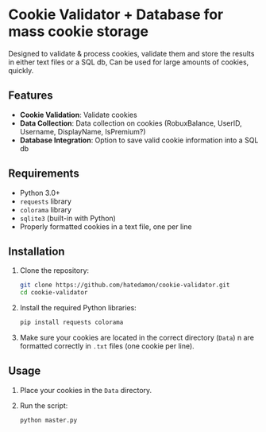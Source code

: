 # Cookie Validator + Database for mass cookie storage

Designed to validate & process cookies, validate them and store the results in either text files or a SQL db, Can be used for large amounts of cookies, quickly.

## Features

- **Cookie Validation**: Validate cookies
- **Data Collection**: Data collection on cookies (RobuxBalance, UserID, Username, DisplayName, IsPremium?)
- **Database Integration**: Option to save valid cookie information into a SQL db

## Requirements

- Python 3.0+
- `requests` library
- `colorama` library
- `sqlite3` (built-in with Python)
- Properly formatted cookies in a text file, one per line

## Installation

1. Clone the repository:

    ```sh
    git clone https://github.com/hatedamon/cookie-validator.git
    cd cookie-validator
    ```

2. Install the required Python libraries:

    ```sh
    pip install requests colorama
    ```

3. Make sure your cookies are located in the correct directory (`Data`) n are formatted correctly in `.txt` files (one cookie per line).

## Usage

1. Place your cookies in the `Data` directory.

2. Run the script:

    ```sh
    python master.py
    ```
